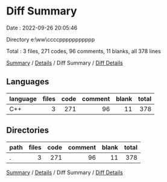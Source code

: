 # Diff Summary

Date : 2022-09-26 20:05:46

Directory e:\\ww\\ccccppppppppppp

Total : 3 files,  271 codes, 96 comments, 11 blanks, all 378 lines

[Summary](results.md) / [Details](details.md) / Diff Summary / [Diff Details](diff-details.md)

## Languages
| language | files | code | comment | blank | total |
| :--- | ---: | ---: | ---: | ---: | ---: |
| C++ | 3 | 271 | 96 | 11 | 378 |

## Directories
| path | files | code | comment | blank | total |
| :--- | ---: | ---: | ---: | ---: | ---: |
| . | 3 | 271 | 96 | 11 | 378 |

[Summary](results.md) / [Details](details.md) / Diff Summary / [Diff Details](diff-details.md)